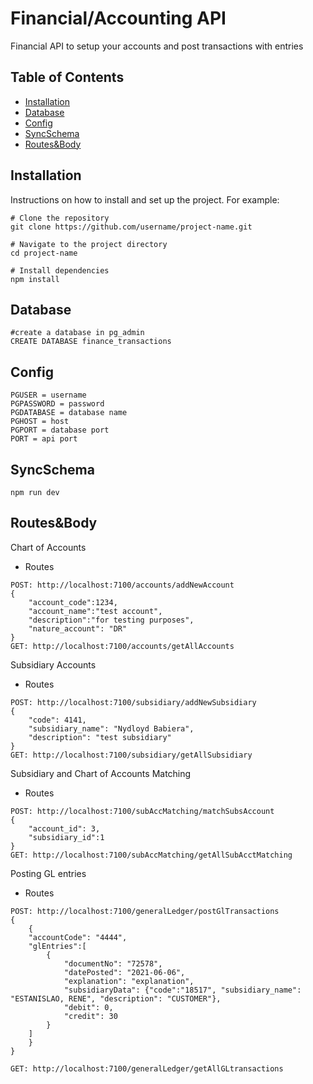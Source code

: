 # Financial/Accounting API

Financial API to setup your accounts and post transactions with entries

## Table of Contents

- [Installation](#installation)
- [Database](#database)
- [Config](#config)
- [SyncSchema](#syncSchema)
- [Routes&Body](#routesBody)


## Installation

Instructions on how to install and set up the project. For example:

```
# Clone the repository
git clone https://github.com/username/project-name.git

# Navigate to the project directory
cd project-name

# Install dependencies
npm install
```
## Database
```
#create a database in pg_admin
CREATE DATABASE finance_transactions
```
## Config
```
PGUSER = username
PGPASSWORD = password
PGDATABASE = database name
PGHOST = host
PGPORT = database port
PORT = api port
```
## SyncSchema
```
npm run dev
```

## Routes&Body

Chart of Accounts
* Routes
```
POST: http://localhost:7100/accounts/addNewAccount
{
    "account_code":1234,
    "account_name":"test account",
    "description":"for testing purposes",
    "nature_account": "DR"
}
GET: http://localhost:7100/accounts/getAllAccounts
```
Subsidiary Accounts
* Routes
```
POST: http://localhost:7100/subsidiary/addNewSubsidiary
{
    "code": 4141,
    "subsidiary_name": "Nydloyd Babiera",
    "description": "test subsidiary"
}
GET: http://localhost:7100/subsidiary/getAllSubsidiary
```
Subsidiary and Chart of Accounts Matching
* Routes
```
POST: http://localhost:7100/subAccMatching/matchSubsAccount
{
    "account_id": 3,
    "subsidiary_id":1
}
GET: http://localhost:7100/subAccMatching/getAllSubAcctMatching
```
Posting GL entries
* Routes
```
POST: http://localhost:7100/generalLedger/postGlTransactions
{
    {
    "accountCode": "4444",
    "glEntries":[
        {
            "documentNo": "72578", 
            "datePosted": "2021-06-06", 
            "explanation": "explanation", 
            "subsidiaryData": {"code":"18517", "subsidiary_name": "ESTANISLAO, RENE", "description": "CUSTOMER"}, 
            "debit": 0, 
            "credit": 30
        }
    ]
    }
}

GET: http://localhost:7100/generalLedger/getAllGLtransactions
```



